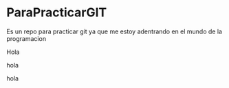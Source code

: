 # ParaPracticarGIT
 Es un repo para practicar git ya que me estoy adentrando en el mundo de la programacion

Hola


hola


hola
